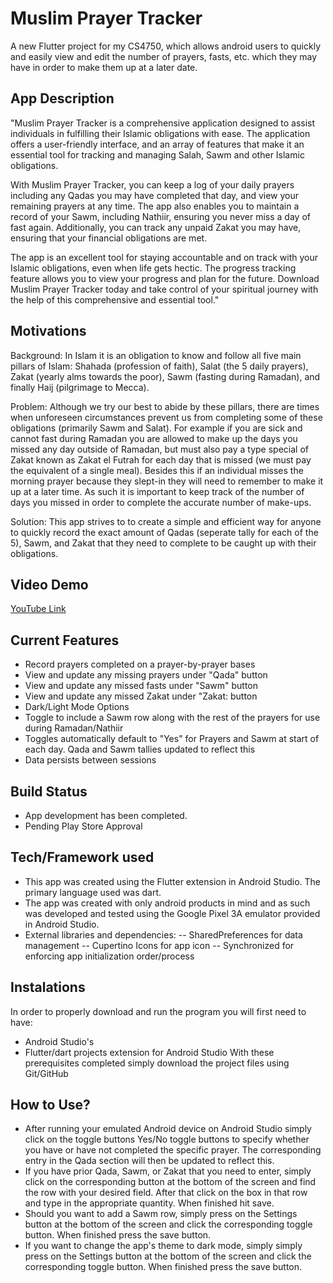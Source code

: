 # Muslim Prayer Tracker

A new Flutter project for my CS4750, which allows android users to quickly and easily view and edit the number of prayers, fasts, etc. which they may have in order to make them up at a later date.

## App Description
"Muslim Prayer Tracker is a comprehensive application designed to assist individuals in fulfilling their Islamic obligations with ease. The application offers a user-friendly interface, and an array of features that make it an essential tool for tracking and managing Salah, Sawm and other Islamic obligations.

With Muslim Prayer Tracker, you can keep a log of your daily prayers including any Qadas you may have completed that day, and view your remaining prayers at any time. The app also enables you to maintain a record of your Sawm, including Nathiir, ensuring you never miss a day of fast again. Additionally, you can track any unpaid Zakat you may have, ensuring that your financial obligations are met.

The app is an excellent tool for staying accountable and on track with your Islamic obligations, even when life gets hectic. The progress tracking feature allows you to view your progress and plan for the future. Download Muslim Prayer Tracker today and take control of your spiritual journey with the help of this comprehensive and essential tool."

## Motivations
Background: In Islam it is an obligation to know and follow all five main pillars of Islam: Shahada (profession of faith), Salat (the 5 daily prayers), Zakat (yearly alms towards the poor), Sawm (fasting during Ramadan), and finally Haij (pilgrimage to Mecca). 

Problem: Although we try our best to abide by these pillars, there are times when unforeseen circumstances prevent us from completing some of these obligations (primarily Sawm and Salat). For example if you are sick and cannot fast during Ramadan you are allowed to make up the days you missed any day outside of Ramadan, but must also pay a type special of Zakat known as Zakat el Futrah for each day that is missed (we must pay the equivalent of a single meal). Besides this if an individual misses the morning prayer because they slept-in they will need to remember to make it up at a later time. As such it is important to keep track of the number of days you missed in order to complete the accurate number of make-ups.

Solution: This app strives to to create a simple and efficient way for anyone to quickly record the exact amount of Qadas (seperate tally for each of the 5), Sawm, and Zakat that they need to complete to be caught up with their obligations.

## Video Demo
[YouTube Link](https://youtu.be/serFB91KHYY)

## Current Features
- Record prayers completed on a prayer-by-prayer bases
- View and update any missing prayers under "Qada" button
- View and update any missed fasts under "Sawm" button
- View and update any missed Zakat under "Zakat: button
- Dark/Light Mode Options
- Toggle to include a Sawm row along with the rest of the prayers for use during Ramadan/Nathiir
- Toggles automatically default to "Yes" for Prayers and Sawm at start of each day. Qada and Sawm tallies updated to reflect this
- Data persists between sessions

## Build Status
- App development has been completed. 
- Pending Play Store Approval 


## Tech/Framework used
- This app was created using the Flutter extension in Android Studio. The primary language used was dart.
- The app was created with only android products in mind and as such was developed and tested using the Google Pixel 3A emulator provided in Android Studio. 
- External libraries and dependencies:
-- SharedPreferences for data management
-- Cupertino Icons for app icon
-- Synchronized for enforcing app initialization order/process

## Instalations
In order to properly download and run the program you will first need to have:
- Android Studio's 
- Flutter/dart projects extension for Android Studio
With these prerequisites completed simply download the project files using Git/GitHub


## How to Use?
- After running your emulated Android device on Android Studio simply click on the toggle buttons Yes/No toggle buttons to specify whether you have or have not completed the specific prayer. The corresponding entry in the Qada section will then be updated to reflect this.
- If you have prior Qada, Sawm, or Zakat that you need to enter, simply click on the corresponding button at the bottom of the screen and find the row with your desired field. After that click on the box in that row and type in the appropriate quantity. When finished hit save.
- Should you want to add a Sawm row, simply press on the Settings button at the bottom of the screen and click the corresponding toggle button. When finished press the save button.
- If you want to change the app's theme to dark mode, simply  simply press on the Settings button at the bottom of the screen and click the corresponding toggle button. When finished press the save button.




